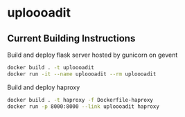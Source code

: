 # uploooadit

## Current Building Instructions

Build and deploy flask server hosted by gunicorn on gevent

```sh
docker build . -t uploooadit
docker run -it --name uploooadit --rm uploooadit
```

Build and deploy haproxy

```sh
docker build . -t haproxy -f Dockerfile-haproxy
docker run -p 8000:8000 --link uploooadit haproxy
```
